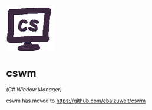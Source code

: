 ![](./cswm.TaskBarApp/Resources/cswm_icon.png)

# cswm

_(C# Window Manager)_

cswm has moved to <https://github.com/ebalzuweit/cswm>
